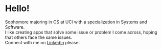 # Hello!
Sophomore majoring in CS at UCI with a specialization in Systems and Software.\
I like creating apps that solve some issue or problem I come across, hoping that others face the same issues.\
Connect with me on [LinkedIn]([url](https://www.linkedin.com/in/joshua-micah-sullivan)) please.
<!--
**Hydrohaven/Hydrohaven** is a ✨ _special_ ✨ repository because its `README.md` (this file) appears on your GitHub profile.

Here are some ideas to get you started:

- 🔭 I’m currently working on ...
- 🌱 I’m currently learning ...
- 👯 I’m looking to collaborate on ...
- 🤔 I’m looking for help with ...
- 💬 Ask me about ...
- 📫 How to reach me: ...
- 😄 Pronouns: ...
- ⚡ Fun fact: ...
-->
